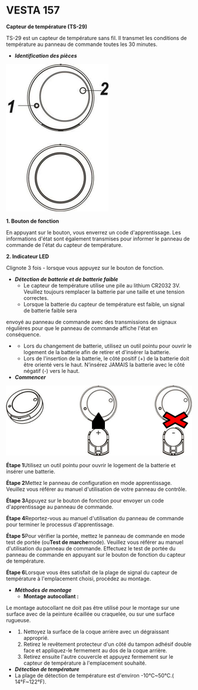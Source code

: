 # VESTA 157

**Capteur de température (TS-29)**

TS-29 est un capteur de température sans fil. Il transmet les conditions de température au panneau de commande toutes les 30 minutes.

-   _**Identification des pièces**_

![](<.gitbook/assets/0 (56).jpeg>)

**1. Bouton de fonction**

En appuyant sur le bouton, vous enverrez un code d'apprentissage. Les informations d'état sont également transmises pour informer le panneau de commande de l'état du capteur de température.

**2. Indicateur LED**

Clignote 3 fois - lorsque vous appuyez sur le bouton de fonction.

-   _**Détection de batterie et de batterie faible**_
    -   Le capteur de température utilise une pile au lithium CR2032 3V. Veuillez toujours remplacer la batterie par une taille et une tension correctes.
    -   Lorsque la batterie du capteur de température est faible, un signal de batterie faible sera

envoyé au panneau de commande avec des transmissions de signaux régulières pour que le panneau de commande affiche l'état en conséquence.

-   -   Lors du changement de batterie, utilisez un outil pointu pour ouvrir le logement de la batterie afin de retirer et d'insérer la batterie.
    -   Lors de l'insertion de la batterie, le côté positif (+) de la batterie doit être orienté vers le haut. N’insérez JAMAIS la batterie avec le côté négatif (-) vers le haut.
-   _**Commencer**_

![](<.gitbook/assets/1 (51).png>)

**Étape 1**Utilisez un outil pointu pour ouvrir le logement de la batterie et insérer une batterie.

**Étape 2**Mettez le panneau de configuration en mode apprentissage. Veuillez vous référer au manuel d'utilisation de votre panneau de contrôle.

**Étape 3**Appuyez sur le bouton de fonction pour envoyer un code d'apprentissage au panneau de commande.

**Étape 4**Reportez-vous au manuel d'utilisation du panneau de commande pour terminer le processus d'apprentissage.

**Étape 5**Pour vérifier la portée, mettez le panneau de commande en mode test de portée (ou**Test de marche**mode). Veuillez vous référer au manuel d'utilisation du panneau de commande. Effectuez le test de portée du panneau de commande en appuyant sur le bouton de fonction du capteur de température.

**Étape 6**Lorsque vous êtes satisfait de la plage de signal du capteur de température à l'emplacement choisi, procédez au montage.

-   _**Méthodes de montage**_
    -   **Montage autocollant :**

Le montage autocollant ne doit pas être utilisé pour le montage sur une surface avec de la peinture écaillée ou craquelée, ou sur une surface rugueuse.

-   1.  Nettoyez la surface de la coque arrière avec un dégraissant approprié.
    2.  Retirez le revêtement protecteur d'un côté du tampon adhésif double face et appliquez-le fermement au dos de la coque arrière.
    3.  Retirez ensuite l'autre couvercle et appuyez fermement sur le capteur de température à l'emplacement souhaité.
-   _**Détection de température**_
-   La plage de détection de température est d'environ -10°C~50°C.( 14°F~122°F).
